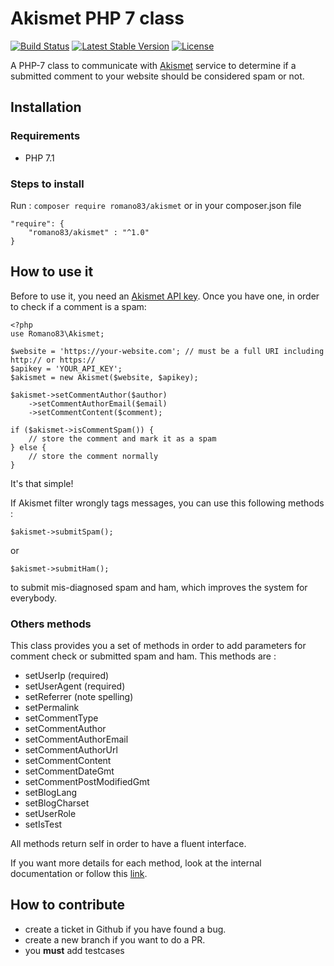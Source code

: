 # Akismet PHP 7 class

[![Build Status](https://travis-ci.org/Romano83/akismet.svg?branch=master)](https://travis-ci.org/Romano83/akismet)
[![Latest Stable Version](https://poser.pugx.org/romano83/akismet/v/stable)](https://packagist.org/packages/romano83/akismet)
[![License](https://poser.pugx.org/romano83/akismet/license)](https://packagist.org/packages/romano83/akismet)

A PHP-7 class to communicate with [Akismet](kttps://akismet.com) service to determine if a submitted comment to your website should be considered spam or not.

## Installation


### Requirements
* PHP 7.1

### Steps to install

Run : `composer require romano83/akismet` or in your composer.json file

```
"require": {
    "romano83/akismet" : "^1.0"
}
```

## How to use it

Before to use it, you need an [Akismet API key](https://akismet.com/). 
Once you have one, in order to check if a comment is a spam:

```
<?php
use Romano83\Akismet;

$website = 'https://your-website.com'; // must be a full URI including http:// or https://
$apikey = 'YOUR_API_KEY';
$akismet = new Akismet($website, $apikey);

$akismet->setCommentAuthor($author)
    ->setCommentAuthorEmail($email)
    ->setCommentContent($comment);
    
if ($akismet->isCommentSpam()) {
    // store the comment and mark it as a spam
} else {
    // store the comment normally
}
``` 
It's that simple!

If Akismet filter wrongly tags messages, you can use this following methods : 

```
$akismet->submitSpam();
```
or
```
$akismet->submitHam();
```
to submit mis-diagnosed spam and ham, which improves the system for everybody.

### Others methods
This class provides you a set of methods in order to add parameters for comment check or submitted spam and ham.
This methods are : 
* setUserIp (required)
* setUserAgent (required)
* setReferrer (note spelling)
* setPermalink
* setCommentType
* setCommentAuthor
* setCommentAuthorEmail
* setCommentAuthorUrl
* setCommentContent
* setCommentDateGmt
* setCommentPostModifiedGmt
* setBlogLang
* setBlogCharset
* setUserRole
* setIsTest

All methods return self in order to have a fluent interface.

If you want more details for each method, look at the internal documentation or follow this [link](https://akismet.com/development/api/#comment-check).


## How to contribute

* create a ticket in Github if you have found a bug.
* create a new branch if you want to do a PR.
* you **must** add testcases

